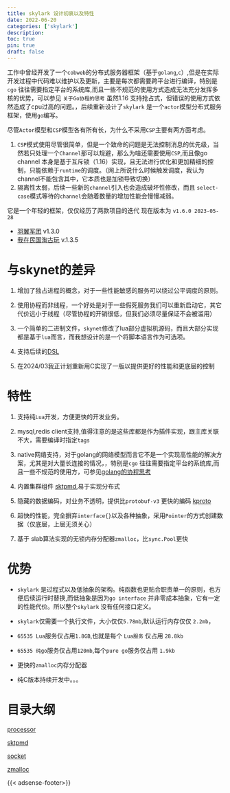 ```yaml
---
title: skylark 设计初衷以及特性
date: 2022-06-20
categories: ['skylark']
description: 
toc: true
pin: true
draft: false
---
```



工作中曾经开发了一个`cobweb`的分布式服务器框架（基于`golang`,`c`）,但是在实际开发过程中代码难以维护以及更新，主要是每次都需要跨平台进行编译，特别是`cgo` 往往需要指定平台的系统库,而且一些不规范的使用方式造成无法充分发挥多核的优势，可以参见 `关于Go协程的思考` 虽然1.16 支持抢占式，但错误的使用方式依然造成了cpu过高的问题。，后续重新设计了`skylark` 是一个`actor`模型分布式服务框架，使用`go`编写。

尽管`Actor`模型和`CSP`模型各有所有长，为什么不采用`CSP`主要有两方面考虑。

1. `CSP`模式使用尽管很简单，但是一个致命的问题是无法控制消息的优先级，当然若只处理一个`Channel`那可以规避，那么为啥还需要使用`CSP`,而且像go channel 本身是基于互斥锁（1.16）实现，且无法进行优化和更加精细的控制，只能依赖于`runtime`的调度。（网上所说什么时候触发调度，我认为channel不能包含其中，它本质也是加锁导致切换）
2. 隔离性太弱，后续一些新的`channel`引入也会造成破坏性修改，而且 `select-case`模式等待的`channel`会随着数量的增加性能会慢慢减弱。

它是一个年轻的框架，仅仅经历了两款项目的迭代 现在版本为 `v1.6.0 2023-05-28` 
- [羽翼军团](https://www.taptap.cn/app/229839) v1.3.0
- [我在民国淘古玩](https://www.taptap.cn/app/215934) v.1.3.5


# 与skynet的差异

1. 增加了独占进程的概念，对于一些性能敏感的服务可以绕过公平调度的原则。

2. 使用协程而非线程，一个好处是对于一些假死服务我们可以重新启动它，其它代价远小于线程（尽管协程的开销很低，但我们必须尽量保证不会被滥用）

3. 一个简单的二进制文件，`skynet`修改了lua部分虚拟机源码，而且大部分实现都是基于`lua`而言，而我想设计的是一个将脚本语言作为可选项。

4. 支持后续的[DSL](/post/typelang/0)

5. 在2024/03我正计划重新用C实现了一版以提供更好的性能和更底层的控制



<!--more-->


# 特性
  1. 支持纯`Lua`开发，方便更快的开发业务。

  2. mysql,redis client支持,值得注意的是这些库都是作为插件实现，跟主库关联不大，需要编译时指定`tags`

  3. native网络支持，对于golang的网络模型而言它不是一个实现高性能的解决方案，尤其是对大量长连接的情况，，特别是`cgo` 往往需要指定平台的系统库,而且一些不规范的使用方，可参见[golang的协程思考](/post/language/go/goroutine)

  4. 内置集群组件 [sktpmd](/post/skylark/sktpmd),易于实现分布式

  5. 隐藏的数据编码，对业务不透明，提供比`protobuf-v3` 更快的编码 [kproto](/post/kproto)

  6. 超快的性能，完全摒弃`interface{}`以及各种抽象，采用`Pointer`的方式创建数据（仅底层，上层无须关心）

  7. 基于 slab算法实现的无锁内存分配器`zmalloc`，比`sync.Pool`更快


# 优势

+ `skylark` 是过程式以及低抽象的架构。纯函数也更贴合职责单一的原则，也方便后续运行时替换,而低抽象是因为`go interface` 并非零成本抽象，它有一定的性能代价。所以整个`skylark` 没有任何接口定义。

+ `skylark`仅需要一个执行文件，大小仅仅`5.78mb`,默认运行内存仅仅 `2.2mb`，

+ `65535 Lua`服务仅占用`1.8GB`,也就是每个 `Lua服务` 仅占用 `28.8kb`

+ `65535 纯go`服务仅占用`120mb`,每个`pure go`服务仅占用 `1.9kb`

+ 更快的`zmalloc`内存分配器

+ 纯C版本持续开发中。。。



# 目录大纲

[processor](/post/skylark/1)

[sktpmd](/post/skylark/3)

[socket](/post/skylark/4)

[zmalloc](/post/skylark/5)


{{< adsense-footer>}}
